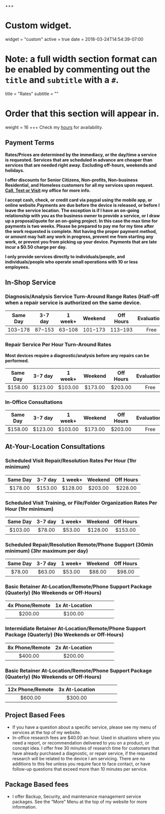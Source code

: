 +++
# Custom widget.
widget = "custom"
active = true
date = 2018-03-24T14:54:39-07:00

# Note: a full width section format can be enabled by commenting out the `title` and `subtitle` with a `#`.
title = "Rates"
subtitle = ""

# Order that this section will appear in.
weight = 16
+++
Check my [hours](#contact) for availability.

## Payment Terms

**Rates/Prices are determined by the immediacy, or the day/time a service is requested. Services that are scheduled in advance are cheaper than services that are needed right away. Excluding off-hours, weekends and holidays.**

**I offer discounts for Senior Citizens, Non-profits, Non-business Residential, and Homeless customers for all my services upon request. [Call, Text or Visit](#contact) my office for more info.**

**I accept cash, check, or credit card via paypal using the mobile app, or online website.Payments are due before the device is released, or before I leave the service location. The exception is if I have an on-going relationship with you as the business owner to provide a service, or I draw up a proposal/quote for an on-going project. In this case the max time for payments is two weeks. Please be prepared to pay me for my time after the work requested is complete. Not having the proper payment method, or amount may halt any work in progress, prevent me from starting any work, or prevent you from picking up your device. Payments that are late incur a $0.50 charge per day.**



**I only provide services directly to individuals/people, and individuals/people who operate small operations with 10 or less employees.**

## In-Shop Service

### Diagnosis/Analysis Service Turn-Around Range Rates (Half-off when a repair service is authorized on the same device.

| Same Day  | 3-7 day   | 1 week+   | Weekend     | Off Hours   | Evaluations |
| :-------: | :-------: | :-------: | :---------: | :---------: | :---------: |
| $103-$178   | $87-$153   | $63-$108   | $101-$173     | $113-$193     | Free   |

### Repair Service Per Hour Turn-Around Rates

**Most devices require a diagnostic/analysis before any repairs can be performed.**

| Same Day  | 3-7 day   | 1 week+   | Weekend     | Off Hours   | Evaluations |
| :-------: | :-------: | :-------: | :---------: | :---------: | :---------: |
| $158.00   | $123.00   | $103.00   | $173.00     | $203.00     | Free   |

### In-Office Consultations

| Same Day  | 3-7 day   | 1 week+   | Weekend     | Off Hours   | Evaluations |
| :-------: | :-------: | :-------: | :---------: | :---------: | :---------: |
| $158.00   | $123.00   | $103.00   | $173.00     | $203.00     | Free   |


## At-Your-Location Consultations

### Scheduled Visit Repair/Resolution Rates Per Hour (1hr minimum)

| Same Day  | 3-7 day   | 1 week+   | Weekend     | Off Hours   |
| :-------: | :-------: | :-------: | :---------: | :---------: |
| $178.00   | $153.00   | $128.00   | $203.00     | $228.00     |

### Scheduled Visit Training, or File/Folder Organization Rates Per Hour (1hr minimum)

| Same Day  | 3-7 day   | 1 week+   | Weekend     | Off Hours   |
| :-------: | :-------: | :-------: | :---------: | :---------: |
| $103.00   | $78.00   | $53.00   | $128.00     | $153.00     |

### Scheduled Repair/Resolution Remote/Phone Support (30min minimum) (3hr maximum per day)

| Same Day  | 3-7 day   | 1 week+   | Weekend     | Off Hours   |
| :-------: | :-------: | :-------: | :---------: | :---------: |
| $78.00    | $63.00    | $53.00    | $88.00      | $98.00      |

### Basic Retainer At-Location/Remote/Phone Support Package (Quaterly) (No Weekends or Off-Hours)

| 4x Phone/Remote  | 1x At-Location   |  |  |  |  |
| :-------: | :-------: | --- | --- | --- | --- |
| $200.00    | $100.00    |  |  |  |  |

### Intermidiate Retainer At-Location/Remote/Phone Support Package (Quaterly) (No Weekends or Off-Hours)

| 8x Phone/Remote  | 2x At-Location   |  |  |  |  |
| :-------: | :-------: | --- | --- | --- | --- |
| $400.00    | $200.00    |  |  |  |  |

### Basic Retainer At-Location/Remote/Phone Support Package (Quaterly) (No Weekends or Off-Hours)

| 12x Phone/Remote  | 3x At-Location   |  |  |  |  |
| :-------: | :-------: | --- | --- | --- | --- |
| $600.00    | $300.00    |  |  |  |  |

## Project Based Fees

- If you have a question about a specific service, please see my menu of services at the top of my website.
- In-office research fees are $40.00 an hour. Used in situations where you need a report, or recommendation delivered to you on a product, or concept idea. I offer free 30 minutes of research time for customers that have already purchased a diagnostic, or repair service, if the requested research will be related to the device I am servicing. There are no additions to this fee unless you require face to face contact, or have follow-up questions that exceed more than 10 minutes per service.


## Package Based fees

- I offer Backup, Security, and maintenance management service packages. See the "More" Menu at the top of my website for more information. 
